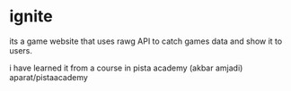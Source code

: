 # ignite
its a game website that uses rawg API to catch games data and show it to users.

i have learned it from a course in pista academy (akbar amjadi) aparat/pistaacademy
